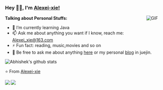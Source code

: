 ### Hey 👋🏽, I'm [Alexei-xie!](https://github.com/xw-1998) 


  <img align="right" alt="GIF" src="https://media.giphy.com/media/836HiJc7pgzy8iNXCn/giphy.gif" />

**Talking about Personal Stuffs:**

- 🌱 I’m currently learning Java
- 📫 Ask me about anything you want if I know, reach me: Alexei_xie@163.com
- ⚡ Fun fact: reading, music,movies and so on
- 💬 Be free to ask me about anything [here](https://github.com/Alexei-xie/Alexei-xie/issues) or my personal [blog](https://juejin.cn/user/2151062928108397/posts) in juejin.


  


![Abhishek's github stats](https://github-readme-stats.vercel.app/api?username=Alexei-xie&show_icons=true&hide_border=true)


⭐️ From [Alexei-xie](https://github.com/Alexei-xie)


<a href="https://github.com/Alexei-xie/psersonal">
  <img align="left" src="https://github-readme-stats.vercel.app/api/pin/?username=xw-1998&repo=psersonal" />
</a>

<a href="https://github.com/Alexei-xie/springboot-demo">
  <img align="left" src="https://github-readme-stats.vercel.app/api/pin/?username=xw-1998&repo=springboot-demo" />
</a>

